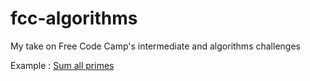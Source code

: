 # fcc-algorithms

My take on Free Code Camp's intermediate and algorithms challenges


Example : [Sum all primes](sum_all_primes/index.html)
